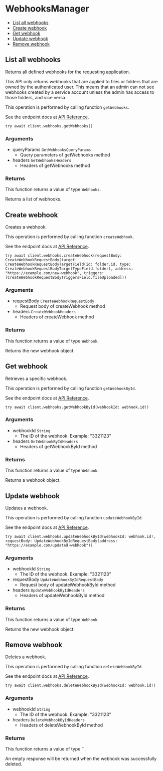 # WebhooksManager


- [List all webhooks](#list-all-webhooks)
- [Create webhook](#create-webhook)
- [Get webhook](#get-webhook)
- [Update webhook](#update-webhook)
- [Remove webhook](#remove-webhook)

## List all webhooks

Returns all defined webhooks for the requesting application.

This API only returns webhooks that are applied to files or folders that are
owned by the authenticated user. This means that an admin can not see webhooks
created by a service account unless the admin has access to those folders, and
vice versa.

This operation is performed by calling function `getWebhooks`.

See the endpoint docs at
[API Reference](https://developer.box.com/reference/get-webhooks/).

<!-- sample get_webhooks -->
```
try await client.webhooks.getWebhooks()
```

### Arguments

- queryParams `GetWebhooksQueryParams`
  - Query parameters of getWebhooks method
- headers `GetWebhooksHeaders`
  - Headers of getWebhooks method


### Returns

This function returns a value of type `Webhooks`.

Returns a list of webhooks.


## Create webhook

Creates a webhook.

This operation is performed by calling function `createWebhook`.

See the endpoint docs at
[API Reference](https://developer.box.com/reference/post-webhooks/).

<!-- sample post_webhooks -->
```
try await client.webhooks.createWebhook(requestBody: CreateWebhookRequestBody(target: CreateWebhookRequestBodyTargetField(id: folder.id, type: CreateWebhookRequestBodyTargetTypeField.folder), address: "https://example.com/new-webhook", triggers: [CreateWebhookRequestBodyTriggersField.fileUploaded]))
```

### Arguments

- requestBody `CreateWebhookRequestBody`
  - Request body of createWebhook method
- headers `CreateWebhookHeaders`
  - Headers of createWebhook method


### Returns

This function returns a value of type `Webhook`.

Returns the new webhook object.


## Get webhook

Retrieves a specific webhook.

This operation is performed by calling function `getWebhookById`.

See the endpoint docs at
[API Reference](https://developer.box.com/reference/get-webhooks-id/).

<!-- sample get_webhooks_id -->
```
try await client.webhooks.getWebhookById(webhookId: webhook.id!)
```

### Arguments

- webhookId `String`
  - The ID of the webhook. Example: "3321123"
- headers `GetWebhookByIdHeaders`
  - Headers of getWebhookById method


### Returns

This function returns a value of type `Webhook`.

Returns a webhook object.


## Update webhook

Updates a webhook.

This operation is performed by calling function `updateWebhookById`.

See the endpoint docs at
[API Reference](https://developer.box.com/reference/put-webhooks-id/).

<!-- sample put_webhooks_id -->
```
try await client.webhooks.updateWebhookById(webhookId: webhook.id!, requestBody: UpdateWebhookByIdRequestBody(address: "https://example.com/updated-webhook"))
```

### Arguments

- webhookId `String`
  - The ID of the webhook. Example: "3321123"
- requestBody `UpdateWebhookByIdRequestBody`
  - Request body of updateWebhookById method
- headers `UpdateWebhookByIdHeaders`
  - Headers of updateWebhookById method


### Returns

This function returns a value of type `Webhook`.

Returns the new webhook object.


## Remove webhook

Deletes a webhook.

This operation is performed by calling function `deleteWebhookById`.

See the endpoint docs at
[API Reference](https://developer.box.com/reference/delete-webhooks-id/).

<!-- sample delete_webhooks_id -->
```
try await client.webhooks.deleteWebhookById(webhookId: webhook.id!)
```

### Arguments

- webhookId `String`
  - The ID of the webhook. Example: "3321123"
- headers `DeleteWebhookByIdHeaders`
  - Headers of deleteWebhookById method


### Returns

This function returns a value of type ``.

An empty response will be returned when the webhook
was successfully deleted.


